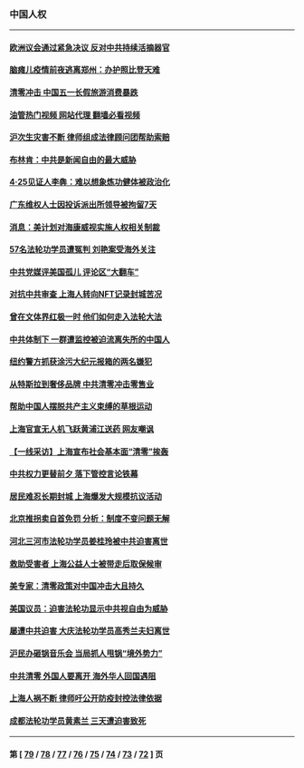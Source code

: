 ### 中国人权
---
#### [欧洲议会通过紧急决议 反对中共持续活摘器官](../../pages/ncid278/n13728211.md?05061245) 
#### [脑瘫儿疫情前夜逃离郑州：办护照比登天难](../../pages/ncid278/n13728232.md?05061245) 
#### [清零冲击 中国五一长假旅游消费暴跌](../../pages/ncid278/n13727808.md?05061245) 
#### [油管热门视频 网站代理 翻墙必看视频](http://209.222.30.114:81/youtube.html?05061245)
#### [沪次生灾害不断 律师组成法律顾问团帮助索赔](../../pages/ncid278/n13727729.md?05061245) 
#### [布林肯：中共是新闻自由的最大威胁](../../pages/ncid278/n13727223.md?05061245) 
#### [4‧25见证人李犇：难以想象炼功健体被政治化](../../pages/ncid278/n13726951.md?05061245) 
#### [广东维权人士因投诉派出所领导被拘留7天](../../pages/ncid278/n13727127.md?05061245) 
#### [消息：美计划对海康威视实施人权相关制裁](../../pages/ncid278/n13727090.md?05061245) 
#### [57名法轮功学员遭冤判 刘艳案受海外关注](../../pages/ncid278/n13726210.md?05061245) 
#### [中共党媒评美国孤儿 评论区“大翻车”](../../pages/ncid278/n13726953.md?05061245) 
#### [对抗中共审查 上海人转向NFT记录封城苦况](../../pages/ncid278/n13726776.md?05061245) 
#### [曾在文体界红极一时 他们如何走入法轮大法](../../pages/ncid278/n13725670.md?05061245) 
#### [中共体制下 一群遭监控被迫流离失所的中国人](../../pages/ncid278/n13725531.md?05061245) 
#### [纽约警方抓获涂污大纪元报箱的两名嫌犯](../../pages/ncid278/n13725794.md?05061245) 
#### [从特斯拉到奢侈品牌 中共清零冲击零售业](../../pages/ncid278/n13725698.md?05061245) 
#### [帮助中国人摆脱共产主义束缚的草根运动](../../pages/ncid278/n13725532.md?05061245) 
#### [上海官宣无人机飞跃黄浦江送药 网友嘲讽](../../pages/ncid278/n13725468.md?05061245) 
#### [【一线采访】上海宣布社会基本面“清零”挨轰](../../pages/ncid278/n13724972.md?05061245) 
#### [中共权力更替前夕 落下管控言论铁幕](../../pages/ncid278/n13724847.md?05061245) 
#### [居民难忍长期封城 上海爆发大规模抗议活动](../../pages/ncid278/n13724894.md?05061245) 
#### [北京推拐卖自首免罚 分析：制度不变问题无解](../../pages/ncid278/n13724829.md?05061245) 
#### [河北三河市法轮功学员姜桂玲被中共迫害离世](../../pages/ncid278/n13724089.md?05061245) 
#### [救助受害者 上海公益人士被带走后取保候审](../../pages/ncid278/n13724604.md?05061245) 
#### [美专家：清零政策对中国冲击大且持久](../../pages/ncid278/n13724236.md?05061245) 
#### [美国议员：迫害法轮功显示中共视自由为威胁](../../pages/ncid278/n13724087.md?05061245) 
#### [屡遭中共迫害 大庆法轮功学员高秀兰夫妇离世](../../pages/ncid278/n13723307.md?05061245) 
#### [沪民办砸锅音乐会 当局抓人甩锅“境外势力”](../../pages/ncid278/n13723970.md?05061245) 
#### [中共清零 外国人要离开 海外华人回国遇阻](../../pages/ncid278/n13723475.md?05061245) 
#### [上海人祸不断 律师吁公开防疫封控法律依据](../../pages/ncid278/n13723309.md?05061245) 
#### [成都法轮功学员黄素兰 三天遭迫害致死](../../pages/ncid278/n13722817.md?05061245) 

---
#### 第 [ [79](./79.md?05061245) / [78](./78.md?05061245) / [77](./77.md?05061245) / [76](./76.md?05061245) / [75](./75.md?05061245) / [74](./74.md?05061245) / [73](./73.md?05061245) / [72](./72.md?05061245) ] 页
